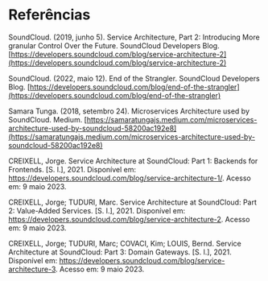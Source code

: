 # Referências

SoundCloud. (2019, junho 5). Service Architecture, Part 2: Introducing More granular Control Over the Future. SoundCloud Developers Blog. [https://developers.soundcloud.com/blog/service-architecture-2](https://developers.soundcloud.com/blog/service-architecture-2)

SoundCloud. (2022, maio 12). End of the Strangler. SoundCloud Developers Blog. [https://developers.soundcloud.com/blog/end-of-the-strangler](https://developers.soundcloud.com/blog/end-of-the-strangler)

Samara Tunga. (2018, setembro 24). Microservices Architecture used by SoundCloud. Medium. [https://samaratungajs.medium.com/microservices-architecture-used-by-soundcloud-58200ac192e8](https://samaratungajs.medium.com/microservices-architecture-used-by-soundcloud-58200ac192e8)

CREIXELL, Jorge. Service Architecture at SoundCloud: Part 1: Backends for Frontends. \[S. l.], 2021. Disponível em: https://developers.soundcloud.com/blog/service-architecture-1/. Acesso em: 9 maio 2023.

CREIXELL, Jorge; TUDURI, Marc. Service Architecture at SoundCloud: Part 2: Value-Added Services. \[S. l.], 2021. Disponível em: https://developers.soundcloud.com/blog/service-architecture-2. Acesso em: 9 maio 2023.

CREIXELL, Jorge; TUDURI, Marc; COVACI, Kim; LOUIS, Bernd. Service Architecture at SoundCloud: Part 3: Domain Gateways. \[S. l.], 2021. Disponível em: https://developers.soundcloud.com/blog/service-architecture-3. Acesso em: 9 maio 2023.
